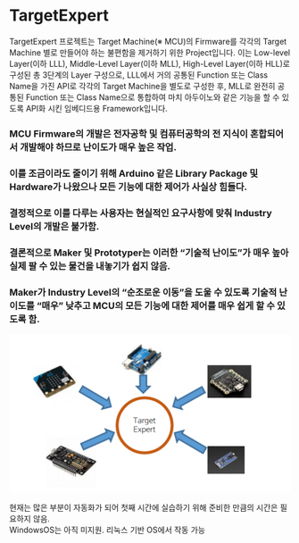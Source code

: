 # TargetExpert

TargetExpert 프로젝트는 Target Machine(※ MCU)의 Firmware를 각각의 Target Machine 별로 만들어야 하는 불편함을
제거하기 위한 Project입니다.
이는 Low-level Layer(이하 LLL), Middle-Level Layer(이하 MLL), High-Level Layer(이하 HLL)로 구성된 총 3단계의
Layer 구성으로, LLL에서 거의 공통된 Function 또는 Class Name을 가진 API로 각각의 Target Machine을 별도로
구성한 후, MLL로 완전히 공통된 Function 또는 Class Name으로 통합하여 마치 아두이노와 같은 기능을
할 수 있도록 API화 시킨 임베디드용 Framework입니다.

### MCU Firmware의 개발은 전자공학 및 컴퓨터공학의 전 지식이 혼합되어서 개발해야 하므로 난이도가 매우 높은 작업.
### 이를 조금이라도 줄이기 위해 Arduino 같은 Library Package 및 Hardware가 나왔으나 모든 기능에 대한 제어가 사실상 힘들다.
### 결정적으로 이를 다루는 사용자는 현실적인 요구사항에 맞춰 Industry Level의 개발은 불가함.
### 결론적으로 Maker 및 Prototyper는 이러한 “기술적 난이도”가 매우 높아 실제 팔 수 있는 물건을 내놓기가 쉽지 않음.
### Maker가 Industry Level의 “순조로운 이동”을 도울 수 있도록 기술적 난이도를 “매우” 낮추고 MCU의 모든 기능에 대한 제어를 매우 쉽게 할 수 있도록 함.

![image](./image1.PNG)

현재는 많은 부분이 자동화가 되어 첫째 시간에 실습하기 위해 준비한 만큼의 시간은 필요하지 않음. <br />
WindowsOS는 아직 미지원. 리눅스 기반 OS에서 작동 가능 <br />

